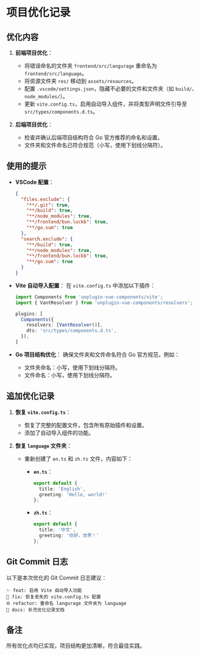 # 项目优化记录

## 优化内容
1. **前端项目优化**：
   - 将错误命名的文件夹 `frontend/src/langurage` 重命名为 `frontend/src/language`。
   - 将资源文件夹 `res/` 移动到 `assets/resources`。
   - 配置 `.vscode/settings.json`，隐藏不必要的文件和文件夹（如 `build/`、`node_modules/`）。
   - 更新 `vite.config.ts`，启用自动导入组件，并将类型声明文件引导至 `src/types/components.d.ts`。

2. **后端项目优化**：
   - 检查并确认后端项目结构符合 Go 官方推荐的命名和设置。
   - 文件夹和文件命名已符合规范（小写，使用下划线分隔符）。

## 使用的提示
- **VSCode 配置**：
  ```json
  {
    "files.exclude": {
      "**/.git": true,
      "**/build": true,
      "**/node_modules": true,
      "**/frontend/bun.lockb": true,
      "**/go.sum": true
    },
    "search.exclude": {
      "**/build": true,
      "**/node_modules": true,
      "**/frontend/bun.lockb": true,
      "**/go.sum": true
    }
  }
  ```

- **Vite 自动导入配置**：
  在 `vite.config.ts` 中添加以下插件：
  ```typescript
  import Components from 'unplugin-vue-components/vite';
  import { VantResolver } from 'unplugin-vue-components/resolvers';

  plugins: [
    Components({
      resolvers: [VantResolver()],
      dts: 'src/types/components.d.ts',
    }),
  ]
  ```

- **Go 项目结构优化**：
  确保文件夹和文件命名符合 Go 官方规范，例如：
  - 文件夹命名：小写，使用下划线分隔符。
  - 文件命名：小写，使用下划线分隔符。
## 追加优化记录
1. **恢复 `vite.config.ts`**：
   - 恢复了完整的配置文件，包含所有原始插件和设置。
   - 添加了自动导入组件的功能。

2. **恢复 `language` 文件夹**：
   - 重新创建了 `en.ts` 和 `zh.ts` 文件，内容如下：
     - **`en.ts`**：
       ```typescript
       export default {
         title: 'English',
         greeting: 'Hello, world!'
       };
       ```

     - **`zh.ts`**：
       ```typescript
       export default {
         title: '中文',
         greeting: '你好，世界！'
       };
       ```

## Git Commit 日志
以下是本次优化的 Git Commit 日志建议：
```shell
✨ feat: 启用 Vite 自动导入功能
🔧 fix: 恢复丢失的 vite.config.ts 配置
🌐 refactor: 重命名 langurage 文件夹为 language
📝 docs: 补充优化记录文档
```

## 备注
所有优化点均已实现，项目结构更加清晰，符合最佳实践。
